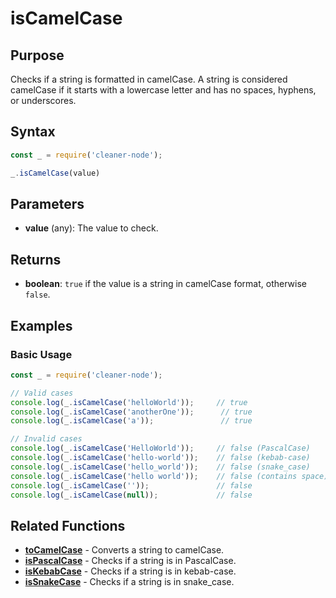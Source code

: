 # isCamelCase

## Purpose
Checks if a string is formatted in camelCase. A string is considered camelCase if it starts with a lowercase letter and has no spaces, hyphens, or underscores.

## Syntax
```javascript
const _ = require('cleaner-node');

_.isCamelCase(value)
```

## Parameters
- **value** (any): The value to check.

## Returns
- **boolean**: `true` if the value is a string in camelCase format, otherwise `false`.

## Examples

### Basic Usage
```javascript
const _ = require('cleaner-node');

// Valid cases
console.log(_.isCamelCase('helloWorld'));     // true
console.log(_.isCamelCase('anotherOne'));      // true
console.log(_.isCamelCase('a'));               // true

// Invalid cases
console.log(_.isCamelCase('HelloWorld'));     // false (PascalCase)
console.log(_.isCamelCase('hello-world'));    // false (kebab-case)
console.log(_.isCamelCase('hello_world'));    // false (snake_case)
console.log(_.isCamelCase('hello world'));    // false (contains space)
console.log(_.isCamelCase(''));               // false
console.log(_.isCamelCase(null));             // false
```

## Related Functions
- **[toCamelCase](./to-camel-case.md)** - Converts a string to camelCase.
- **[isPascalCase](./is-pascal-case.md)** - Checks if a string is in PascalCase.
- **[isKebabCase](./is-kebab-case.md)** - Checks if a string is in kebab-case.
- **[isSnakeCase](./is-snake-case.md)** - Checks if a string is in snake_case. 